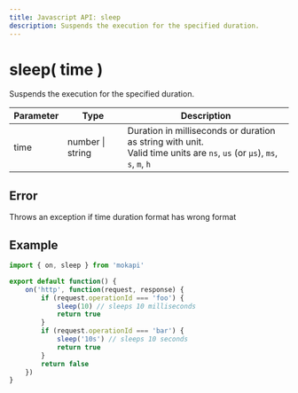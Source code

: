 ```yaml
---
title: Javascript API: sleep
description: Suspends the execution for the specified duration.
---
```

# sleep( time )

Suspends the execution for the specified duration.

| Parameter       | Type                 | Description                                                                                                                     |
|-----------------|----------------------|---------------------------------------------------------------------------------------------------------------------------------|
| time            | number &#124; string | Duration in milliseconds or duration as string with unit. <br /> Valid time units are `ns`, `us` (or `µs`), `ms`, `s`, `m`, `h` |

## Error

Throws an exception if time duration format has wrong format

## Example

```javascript
import { on, sleep } from 'mokapi'

export default function() {
    on('http', function(request, response) {
        if (request.operationId === 'foo') {
            sleep(10) // sleeps 10 milliseconds
            return true
        }
        if (request.operationId === 'bar') {
            sleep('10s') // sleeps 10 seconds
            return true
        }
        return false
    })
}
```